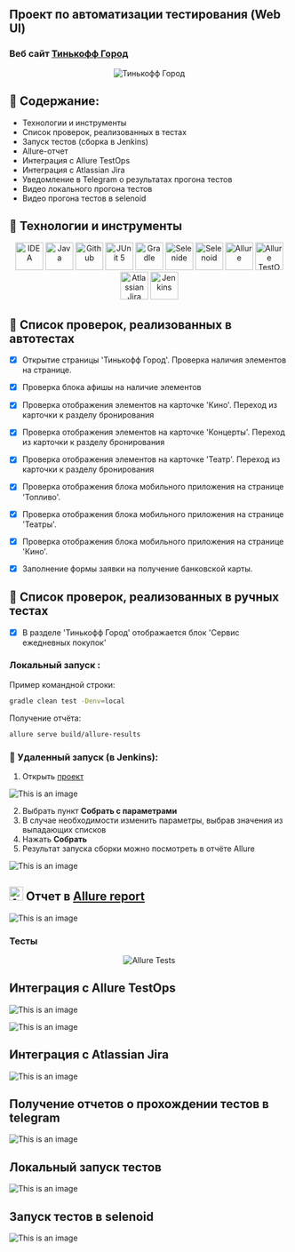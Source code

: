 ## Проект по автоматизации тестирования (Web UI)
### Веб сайт <a target="_blank" href="https://www.tinkoff.ru/gorod/">Тинькофф Город</a>

<p align="center">
<img title="Тинькофф Город" src="images/screens/cover.jpg">
</p>

## :round_pushpin: Содержание:

- Технологии и инструменты
- Список проверок, реализованных в тестах
- Запуск тестов (сборка в Jenkins)
- Allure-отчет
- Интеграция с Allure TestOps
- Интеграция с Atlassian Jira
- Уведомление в Telegram о результатах прогона тестов
- Видео локального прогона тестов
- Видео прогона тестов в selenoid



## :round_pushpin: Технологии и инструменты

<p align="center">
<a href="https://www.jetbrains.com/idea/"><img src="images/logo/Idea.svg" width="50" height="50"  alt="IDEA"/></a>
<a href="https://www.java.com/"><img src="images/logo/Java.svg" width="50" height="50"  alt="Java"/></a>
<a href="https://github.com/"><img src="images/logo/GitHub.svg" width="50" height="50"  alt="Github"/></a>
<a href="https://junit.org/junit5/"><img src="images/logo/Junit5.svg" width="50" height="50"  alt="JUnit 5"/></a>
<a href="https://gradle.org/"><img src="images/logo/Gradle.svg" width="50" height="50"  alt="Gradle"/></a>
<a href="https://selenide.org/"><img src="images/logo/Selenide.svg" width="50" height="50"  alt="Selenide"/></a>
<a href="https://aerokube.com/selenoid/"><img src="images/logo/Selenoid.svg" width="50" height="50"  alt="Selenoid"/></a>
<a href="https://github.com/allure-framework/allure2"><img src="images/logo/Allure.svg" width="50" height="50"  alt="Allure"/></a>
<a href="https://qameta.io/"><img src="images/logo/Allure_TO.svg" width="50" height="50"  alt="Allure TestOps"/></a>
<a href="https://www.atlassian.com/ru/software/jira"><img src="images/logo/jira-logo.svg" width="50" height="50"  alt="Atlassian Jira"/></a>
<a href="https://www.jenkins.io/"><img src="images/logo/Jenkins.svg" width="50" height="50"  alt="Jenkins"/></a>
</p>

## :round_pushpin:  Список проверок, реализованных в автотестах

- [x] Открытие страницы 'Тинькофф Город'. Проверка наличия элементов на странице.
- [x] Проверка блока афишы на наличие элементов
- [x] Проверка отображения элементов на карточке 'Кино'. Переход из карточки к разделу бронирования
- [x] Проверка отображения элементов на карточке 'Концерты'. Переход из карточки к разделу бронирования
- [x] Проверка отображения элементов на карточке 'Театр'. Переход из карточки к разделу бронирования
- [x] Проверка отображения блока мобильного приложения на странице 'Топливо'.
- [x] Проверка отображения блока мобильного приложения на странице 'Театры'.
- [x] Проверка отображения блока мобильного приложения на странице 'Кино'.
- [x] Заполнение формы заявки на получение банковской карты.





## :round_pushpin:  Список проверок, реализованных в ручных тестах

- [x] В разделе 'Тинькофф Город' отображается блок 'Сервис ежедневных покупок'

###  Локальный запуск :
Пример командной строки:
```bash
gradle clean test -Denv=local
```
Получение отчёта:
```bash
allure serve build/allure-results
```

###  :round_pushpin:  Удаленный запуск (в Jenkins):
1. Открыть <a target="_blank" href="https://jenkins.autotests.cloud/job/17-RomanStarkov-project14//">проект</a>

![This is an image](/images/screens/8.jpg)

2. Выбрать пункт **Собрать с параметрами**
3. В случае необходимости изменить параметры, выбрав значения из выпадающих списков
4. Нажать **Собрать**
5. Результат запуска сборки можно посмотреть в отчёте Allure

![This is an image](/images/screens/12.jpg)

## <img src="images/logo/Allure.svg" width="25" height="25"  alt="Allure"/></a> Отчет в <a target="_blank" href="https://jenkins.autotests.cloud/job/17-RomanStarkov-project14/7/allure/">Allure report</a>

![This is an image](/images/screens/13.jpg)

###  Тесты

<p align="center">
<img title="Allure Tests" src="images/screens/14.jpg">
</p>

## Интеграция с Allure TestOps

![This is an image](/images/screens/15.jpg)

![This is an image](/images/screens/10.jpg)


## Интеграция с Atlassian Jira

![This is an image](/images/screens/9.jpg)

## Получение отчетов о прохождении тестов в telegram

![This is an image](/images/screens/1.jpg)

## Локальный запуск тестов

![This is an image](/images/screens/local2.gif)

## Запуск тестов в selenoid

![This is an image](/images/screens/selenoid.gif)











